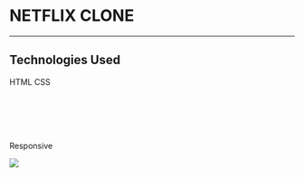 <h1> NETFLIX CLONE</h1>

<hr>

<h2>Technologies Used</h2>

<p>

HTML
CSS


</br></br>

  </br>
  </br> Responsive </p>

![](netflix.gif)
